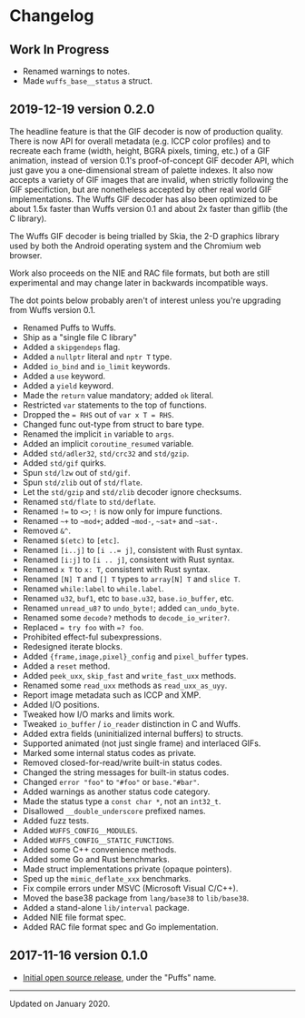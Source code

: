 # Changelog


## Work In Progress

- Renamed warnings to notes.
- Made `wuffs_base__status` a struct.


## 2019-12-19 version 0.2.0

The headline feature is that the GIF decoder is now of production quality.
There is now API for overall metadata (e.g. ICCP color profiles) and to
recreate each frame (width, height, BGRA pixels, timing, etc.) of a GIF
animation, instead of version 0.1's proof-of-concept GIF decoder API, which
just gave you a one-dimensional stream of palette indexes. It also now accepts
a variety of GIF images that are invalid, when strictly following the GIF
specifiction, but are nonetheless accepted by other real world GIF
implementations. The Wuffs GIF decoder has also been optimized to be about 1.5x
faster than Wuffs version 0.1 and about 2x faster than giflib (the C library).

The Wuffs GIF decoder is being trialled by Skia, the 2-D graphics library used
by both the Android operating system and the Chromium web browser.

Work also proceeds on the NIE and RAC file formats, but both are still
experimental and may change later in backwards incompatible ways.

The dot points below probably aren't of interest unless you're upgrading from
Wuffs version 0.1.

- Renamed Puffs to Wuffs.
- Ship as a "single file C library"
- Added a `skipgendeps` flag.
- Added a `nullptr` literal and `nptr T` type.
- Added `io_bind` and `io_limit` keywords.
- Added a `use` keyword.
- Added a `yield` keyword.
- Made the `return` value mandatory; added `ok` literal.
- Restricted `var` statements to the top of functions.
- Dropped the `= RHS` out of `var x T = RHS`.
- Changed func out-type from struct to bare type.
- Renamed the implicit `in` variable to `args`.
- Added an implicit `coroutine_resumed` variable.
- Added `std/adler32`, `std/crc32` and `std/gzip`.
- Added `std/gif` quirks.
- Spun `std/lzw` out of `std/gif`.
- Spun `std/zlib` out of `std/flate`.
- Let the `std/gzip` and `std/zlib` decoder ignore checksums.
- Renamed `std/flate` to `std/deflate`.
- Renamed `!=` to `<>`; `!` is now only for impure functions.
- Renamed `~+` to `~mod+`; added `~mod-`, `~sat+` and `~sat-`.
- Removed `&^`.
- Renamed `$(etc)` to `[etc]`.
- Renamed `[i..j]` to `[i ..= j]`, consistent with Rust syntax.
- Renamed `[i:j]` to `[i .. j]`, consistent with Rust syntax.
- Renamed `x T` to `x: T`, consistent with Rust syntax.
- Renamed `[N] T` and `[] T` types to `array[N] T` and `slice T`.
- Renamed `while:label` to `while.label`.
- Renamed `u32`, `buf1`, etc to `base.u32`, `base.io_buffer`, etc.
- Renamed `unread_u8?` to `undo_byte!`; added `can_undo_byte`.
- Renamed some `decode?` methods to `decode_io_writer?`.
- Replaced `= try foo` with `=? foo`.
- Prohibited effect-ful subexpressions.
- Redesigned iterate blocks.
- Added `{frame,image,pixel}_config` and `pixel_buffer` types.
- Added a `reset` method.
- Added `peek_uxx`, `skip_fast` and `write_fast_uxx` methods.
- Renamed some `read_uxx` methods as `read_uxx_as_uyy`.
- Report image metadata such as ICCP and XMP.
- Added I/O positions.
- Tweaked how I/O marks and limits work.
- Tweaked `io_buffer` / `io_reader` distinction in C and Wuffs.
- Added extra fields (uninitialized internal buffers) to structs.
- Supported animated (not just single frame) and interlaced GIFs.
- Marked some internal status codes as private.
- Removed closed-for-read/write built-in status codes.
- Changed the string messages for built-in status codes.
- Changed `error "foo"` to `"#foo"` or `base."#bar"`.
- Added warnings as another status code category.
- Made the status type a `const char *`, not an `int32_t`.
- Disallowed `__double_underscore` prefixed names.
- Added fuzz tests.
- Added `WUFFS_CONFIG__MODULES`.
- Added `WUFFS_CONFIG__STATIC_FUNCTIONS`.
- Added some C++ convenience methods.
- Added some Go and Rust benchmarks.
- Made struct implementations private (opaque pointers).
- Sped up the `mimic_deflate_xxx` benchmarks.
- Fix compile errors under MSVC (Microsoft Visual C/C++).
- Moved the base38 package from `lang/base38` to `lib/base38`.
- Added a stand-alone `lib/interval` package.
- Added NIE file format spec.
- Added RAC file format spec and Go implementation.


## 2017-11-16 version 0.1.0

- [Initial open source
  release](https://groups.google.com/d/topic/puffslang/2z61mNTAMns/discussion),
  under the "Puffs" name.


---

Updated on January 2020.
